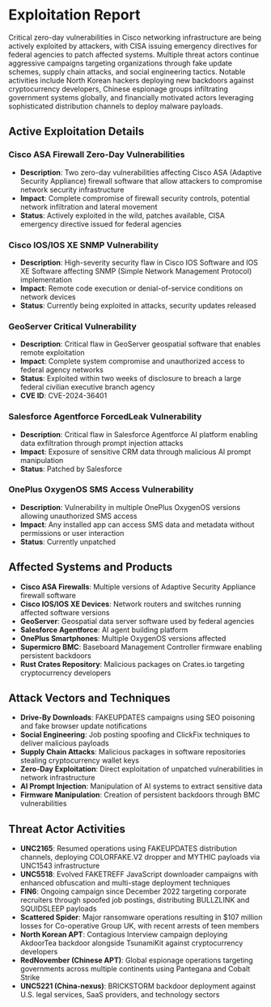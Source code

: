 # Exploitation Report

Critical zero-day vulnerabilities in Cisco networking infrastructure are being actively exploited by attackers, with CISA issuing emergency directives for federal agencies to patch affected systems. Multiple threat actors continue aggressive campaigns targeting organizations through fake update schemes, supply chain attacks, and social engineering tactics. Notable activities include North Korean hackers deploying new backdoors against cryptocurrency developers, Chinese espionage groups infiltrating government systems globally, and financially motivated actors leveraging sophisticated distribution channels to deploy malware payloads.

## Active Exploitation Details

### Cisco ASA Firewall Zero-Day Vulnerabilities
- **Description**: Two zero-day vulnerabilities affecting Cisco ASA (Adaptive Security Appliance) firewall software that allow attackers to compromise network security infrastructure
- **Impact**: Complete compromise of firewall security controls, potential network infiltration and lateral movement
- **Status**: Actively exploited in the wild, patches available, CISA emergency directive issued for federal agencies

### Cisco IOS/IOS XE SNMP Vulnerability
- **Description**: High-severity security flaw in Cisco IOS Software and IOS XE Software affecting SNMP (Simple Network Management Protocol) implementation
- **Impact**: Remote code execution or denial-of-service conditions on network devices
- **Status**: Currently being exploited in attacks, security updates released

### GeoServer Critical Vulnerability
- **Description**: Critical flaw in GeoServer geospatial software that enables remote exploitation
- **Impact**: Complete system compromise and unauthorized access to federal agency networks
- **Status**: Exploited within two weeks of disclosure to breach a large federal civilian executive branch agency
- **CVE ID**: CVE-2024-36401

### Salesforce Agentforce ForcedLeak Vulnerability
- **Description**: Critical flaw in Salesforce Agentforce AI platform enabling data exfiltration through prompt injection attacks
- **Impact**: Exposure of sensitive CRM data through malicious AI prompt manipulation
- **Status**: Patched by Salesforce

### OnePlus OxygenOS SMS Access Vulnerability
- **Description**: Vulnerability in multiple OnePlus OxygenOS versions allowing unauthorized SMS access
- **Impact**: Any installed app can access SMS data and metadata without permissions or user interaction
- **Status**: Currently unpatched

## Affected Systems and Products

- **Cisco ASA Firewalls**: Multiple versions of Adaptive Security Appliance firewall software
- **Cisco IOS/IOS XE Devices**: Network routers and switches running affected software versions
- **GeoServer**: Geospatial data server software used by federal agencies
- **Salesforce Agentforce**: AI agent building platform
- **OnePlus Smartphones**: Multiple OxygenOS versions affected
- **Supermicro BMC**: Baseboard Management Controller firmware enabling persistent backdoors
- **Rust Crates Repository**: Malicious packages on Crates.io targeting cryptocurrency developers

## Attack Vectors and Techniques

- **Drive-By Downloads**: FAKEUPDATES campaigns using SEO poisoning and fake browser update notifications
- **Social Engineering**: Job posting spoofing and ClickFix techniques to deliver malicious payloads
- **Supply Chain Attacks**: Malicious packages in software repositories stealing cryptocurrency wallet keys
- **Zero-Day Exploitation**: Direct exploitation of unpatched vulnerabilities in network infrastructure
- **AI Prompt Injection**: Manipulation of AI systems to extract sensitive data
- **Firmware Manipulation**: Creation of persistent backdoors through BMC vulnerabilities

## Threat Actor Activities

- **UNC2165**: Resumed operations using FAKEUPDATES distribution channels, deploying COLORFAKE.V2 dropper and MYTHIC payloads via UNC1543 infrastructure
- **UNC5518**: Evolved FAKETREFF JavaScript downloader campaigns with enhanced obfuscation and multi-stage deployment techniques
- **FIN6**: Ongoing campaign since December 2022 targeting corporate recruiters through spoofed job postings, distributing BULLZLINK and SQUIDSLEEP payloads
- **Scattered Spider**: Major ransomware operations resulting in $107 million losses for Co-operative Group UK, with recent arrests of teen members
- **North Korean APT**: Contagious Interview campaign deploying AkdoorTea backdoor alongside TsunamiKit against cryptocurrency developers
- **RedNovember (Chinese APT)**: Global espionage operations targeting governments across multiple continents using Pantegana and Cobalt Strike
- **UNC5221 (China-nexus)**: BRICKSTORM backdoor deployment against U.S. legal services, SaaS providers, and technology sectors